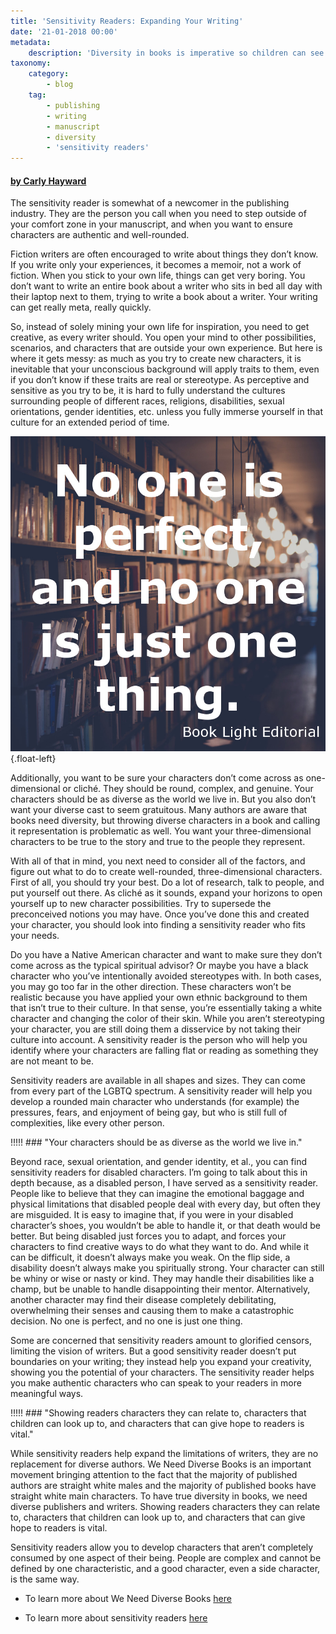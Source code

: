 ```yaml
---
title: 'Sensitivity Readers: Expanding Your Writing'
date: '21-01-2018 00:00'
metadata:
    description: 'Diversity in books is imperative so children can see themselves in books. When writing diverse characters it can be helpful to have a sensitivity reader take a look at it to stay true to your characters. Despite the controversy, they can be important to publishing.'
taxonomy:
    category:
        - blog
    tag:
        - publishing
        - writing
        - manuscript
        - diversity
        - 'sensitivity readers'
---
```


#### [by Carly Hayward](http://booklighteditorial.com/team#carly)

The sensitivity reader is somewhat of a newcomer in the publishing industry. They are the person you call when you need to step outside of your comfort zone in your manuscript, and when you want to ensure characters are authentic and well-rounded. 

Fiction writers are often encouraged to write about things they don’t know. If you write only your experiences, it becomes a memoir, not a work of fiction. When you stick to your own life, things can get very boring. You don’t want to write an entire book about a writer who sits in bed all day with their laptop next to them, trying to write a book about a writer. Your writing can get really meta, really quickly. 

So, instead of solely mining your own life for inspiration, you need to get creative, as every writer should. You open your mind to other possibilities, scenarios, and characters that are outside your own experience. But here is where it gets messy: as much as you try to create new characters, it is inevitable that your unconscious background will apply traits to them, even if you don’t know if these traits are real or stereotype. As perceptive and sensitive as you try to be, it is hard to fully understand the cultures surrounding people of different races, religions, disabilities, sexual orientations, gender identities, etc. unless you fully immerse yourself in that culture for an extended period of time.

![](book_light_editorial_quote_onething.jpg?cropResize=400,400){.float-left}

Additionally, you want to be sure your characters don’t come across as one-dimensional or cliché. They should be round, complex, and genuine. Your characters should be as diverse as the world we live in. But you also don’t want your diverse cast to seem gratuitous. Many authors are aware that books need diversity, but throwing diverse characters in a book and calling it representation is problematic as well. You want your three-dimensional characters to be true to the story and true to the people they represent. 

With all of that in mind, you next need to consider all of the factors, and figure out what to do to create well-rounded, three-dimensional characters. First of all, you should try your best. Do a lot of research, talk to people, and put yourself out there. As cliché as it sounds, expand your horizons to open yourself up to new character possibilities. Try to supersede the preconceived notions you may have. Once you’ve done this and created your character, you should look into finding a sensitivity reader who fits your needs. 

Do you have a Native American character and want to make sure they don’t come across as the typical spiritual advisor? Or maybe you have a black character who you’ve intentionally avoided stereotypes with. In both cases, you may go too far in the other direction. These characters won’t be realistic because you have applied your own ethnic background to them that isn’t true to their culture. In that sense, you’re essentially taking a white character and changing the color of their skin. While you aren’t stereotyping your character, you are still doing them a disservice by not taking their culture into account. A sensitivity reader is the person who will help you identify where your characters are falling flat or reading as something they are not meant to be. 

Sensitivity readers are available in all shapes and sizes.  They can come from every part of the LGBTQ spectrum. A sensitivity reader will help you develop a rounded main character who understands (for example) the pressures, fears, and enjoyment of being gay, but who is still full of complexities, like every other person.

!!!!! ### "Your characters should be as diverse as the world we live in."

Beyond race, sexual orientation, and gender identity, et al., you can find sensitivity readers for disabled characters. I’m going to talk about this in depth because, as a disabled person, I have served as a sensitivity reader. People like to believe that they can imagine the emotional baggage and physical limitations that disabled people deal with every day, but often they are misguided. It is easy to imagine that, if you were in your disabled character’s shoes, you wouldn’t be able to handle it, or that death would be better. But being disabled just forces you to adapt, and forces your characters to find creative ways to do what they want to do. And while it can be difficult, it doesn’t always make you weak. On the flip side, a disability doesn’t always make you spiritually strong. Your character can still be whiny or wise or nasty or kind. They may handle their disabilities like a champ, but be unable to handle disappointing their mentor. Alternatively, another character may find their disease completely debilitating, overwhelming their senses and causing them to make a catastrophic decision. No one is perfect, and no one is just one thing.

Some are concerned that sensitivity readers amount to glorified censors, limiting the vision of writers. But a good sensitivity reader doesn’t put boundaries on your writing; they instead help you expand your creativity, showing you the potential of your characters. The sensitivity reader helps you make authentic characters who can speak to your readers in more meaningful ways.

!!!!! ### "Showing readers characters they can relate to, characters that children can look up to, and characters that can give hope to readers is vital."

While sensitivity readers help expand the limitations of writers, they are no replacement for diverse authors. We Need Diverse Books is an important movement bringing attention to the fact that the majority of published authors are straight white males and the majority of published books have straight white main characters. To have true diversity in books, we need diverse publishers and writers. Showing readers characters they can relate to, characters that children can look up to, and characters that can give hope to readers is vital.

Sensitivity readers allow you to develop characters that aren’t completely consumed by one aspect of their being. People are complex and cannot be defined by one characteristic, and a good character, even a side character, is the same way.

 * To learn more about We Need Diverse Books [here](https://diversebooks.org?target=_blank)

 * To learn more about sensitivity readers [here](http://www.slate.com/articles/arts/culturebox/2017/02/how_sensitivity_readers_from_minority_groups_are_changing_the_book_publishing.html?target=_blank)